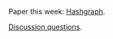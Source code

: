 Paper this week: [Hashgraph](https://www.swirlds.com/downloads/SWIRLDS-TR-2016-01.pdf).

[Discussion questions](./QUESTIONS.md).
